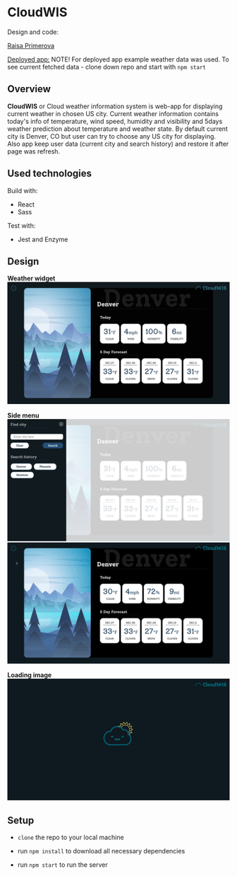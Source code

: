 # CloudWIS

Design and code:

[Raisa Primerova](https://github.com/RayRedGoose)

[Deployed app:](https://rayredgoose.github.io/CloudWIS)
NOTE! For deployed app example weather data was used. To see current fetched data - clone down repo and start with `npm start`

## Overview

**CloudWIS** or Cloud weather information system is web-app for displaying current weather in chosen US city. Current weather information contains today's info of temperature, wind speed, humidity and visibility and 5days weather prediction about temperature and weather state. By default current city is Denver, CO but user can try to choose any US city for displaying. Also app keep user data (current city and search history) and restore it after page was refresh.

## Used technologies

Build with:

- React
- Sass

Test with:

- Jest and Enzyme

## Design

**Weather widget**
![Widget](./screenshots/widget-board.png)

**Side menu**
![Menu](./screenshots/side-menu.png)
![Menu animation](./screenshots/side-menu.gif)

**Loading image**
![Loading](./screenshots/loading.gif)

## Setup

- `clone` the repo to your local machine

- run `npm install` to download all necessary dependencies

- run `npm start` to run the server

